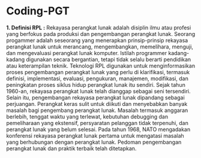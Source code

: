 # Coding-PGT

**1. Definisi RPL :**
      Rekayasa perangkat lunak adalah disiplin ilmu atau profesi yang berfokus pada produksi dan pengembangan perangkat lunak.  Seorang progammer adalah seseorang yang menerapkan prinsip-prinsip rekayasa perangkat lunak untuk merancang, mengembangkan, memelihara, menguji, dan mengevaluasi perangkat lunak komputer. Istilah programmer kadang-kadang digunakan secara bergantian, tetapi tidak selalu berarti pendidikan atau keterampilan teknik. Teknologi RPL digunakan untuk menginformasikan  proses pengembangan perangkat lunak yang perlu di klarifikasi, termasuk definisi, implementasi, evaluasi, pengukuran, manajemen, modifikasi, dan peningkatan proses siklus hidup perangkat lunak itu sendiri. Sejak tahun 1960-an, rekayasa perangkat lunak telah dianggap sebagai seni tersendiri. Selain itu, pengembangan rekayasa perangkat lunak dipandang sebagai perjuangan. Perangkat keras sulit untuk diikuti dan menyebabkan banyak masalah bagi pengembang perangkat lunak. Masalah termasuk anggaran berlebih, tenggat waktu yang terlewat, kebutuhan debugging dan pemeliharaan yang ekstensif, persyaratan pelanggan tidak terpenuhi, dan perangkat lunak yang belum selesai. Pada tahun 1968, NATO mengadakan konferensi rekayasa perangkat lunak pertama untuk mengatasi masalah yang berhubungan dengan perangkat lunak. Pedoman pengembangan perangkat lunak  dan praktik terbaik telah ditetapkan.

